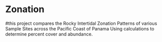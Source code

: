 # Zonation
#this project compares the Rocky Intertidal Zonation Patterns of various Sample Sites across the Pacific Coast of Panama Using calculations to determine percent cover and abundance. 
